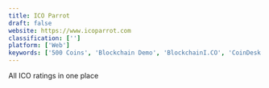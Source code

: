 ```yaml
---
title: ICO Parrot
draft: false 
website: https://www.icoparrot.com
classification: ['']
platform: ['Web']
keywords: ['500 Coins', 'Blockchain Demo', 'BlockchainI.CO', 'CoinDesk', 'CoinList', 'Coinswipe', 'Crypto100', 'Cryptoradar', 'ICO Bounty Hunt', 'ICO Review DB', 'ICO Watch List', 'ICO drip', 'ICODrops', 'ICObench', 'SharesInside', 'Tokenpad', 'Top ICO List']
---
```

All ICO ratings in one place